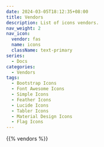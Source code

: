 ```yaml
---
date: 2024-03-05T18:12:35+08:00
title: Vendors
description: List of icons vendors.
nav_weight: 2
nav_icon:
  vendor: fas
  name: icons
  className: text-primary
series:
  - Docs
categories:
  - Vendors
tags:
  - Bootstrap Icons
  - Font Awesome Icons
  - Simple Icons
  - Feather Icons
  - Lucide Icons
  - Tabler Icons
  - Material Design Icons
  - Flag Icons
---
```


{{% vendors %}}
